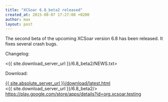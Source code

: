 ```yaml
---
title: "XCSoar 6.8_beta2 released"
created_at: 2015-08-07 17:27:08 +0200
author: max
layout: post
---
```


The second beta of the upcoming XCSoar version 6.8 has been released.
It fixes several crash bugs.

Changelog:

  <{{ site.download_server_url }}/6.8_beta2/NEWS.txt>

Download:

 [{{ site.absolute_server_url }}/download/latest.html](/download/latest.html)  
 <{{ site.download_server_url }}/6.8_beta2/>  
 <https://play.google.com/store/apps/details?id=org.xcsoar.testing>
